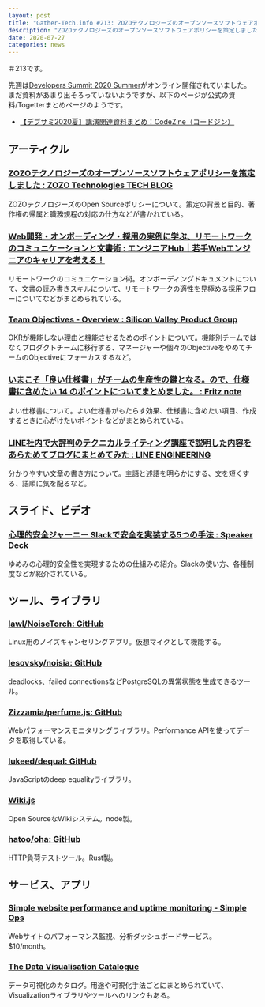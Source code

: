 ```yaml
---
layout: post
title: "Gather-Tech.info #213: ZOZOテクノロジーズのオープンソースソフトウェアポリシーを策定しました、Web開発・オンボーディング・採用の実例に学ぶ、リモートワークのコミュニケーションと文書術 など"
description: "ZOZOテクノロジーズのオープンソースソフトウェアポリシーを策定しました、Web開発・オンボーディング・採用の実例に学ぶ、リモートワークのコミュニケーションと文書術 など"
date: 2020-07-27
categories: news
---
```


＃213です。

先週は[Developers Summit 2020 Summer](https://event.shoeisha.jp/devsumi/20200721)がオンライン開催されていました。まだ資料があまり出そろっていないようですが、以下のページが公式の資料/Togetterまとめページのようです。

- [【デブサミ2020夏】講演関連資料まとめ：CodeZine（コードジン）](https://codezine.jp/article/detail/12599)

## アーティクル

### [ZOZOテクノロジーズのオープンソースソフトウェアポリシーを策定しました : ZOZO Technologies TECH BLOG](https://techblog.zozo.com/entry/oss-policy)

ZOZOテクノロジーズのOpen Sourceポリシーについて。策定の背景と目的、著作権の帰属と職務規程の対応の仕方などが書かれている。

### [Web開発・オンボーディング・採用の実例に学ぶ、リモートワークのコミュニケーションと文書術 : エンジニアHub｜若手Webエンジニアのキャリアを考える！](https://employment.en-japan.com/engineerhub/entry/2020/07/21/103000)

リモートワークのコミュニケーション術。オンボーディングドキュメントについて、文書の読み書きスキルについて、リモートワークの適性を見極める採用フローについてなどがまとめられている。

### [Team Objectives - Overview : Silicon Valley Product Group](https://svpg.com/team-objectives-overview/)

OKRが機能しない理由と機能させるためのポイントについて。機能別チームではなくプロダクトチームに移行する、マネージャーや個々のObjectiveをやめてチームのObjectiveにフォーカスするなど。

### [いまこそ「良い仕様書」がチームの生産性の鍵となる。ので、仕様書に含めたい 14 のポイントについてまとめました。 : Fritz note](https://note.com/fmkpro1984/n/n09a2f5b01f33)

よい仕様書について。よい仕様書がもたらす効果、仕様書に含めたい項目、作成するときに心がけたいポイントなどがまとめられている。

### [LINE社内で大評判のテクニカルライティング講座で説明した内容をあらためてブログにまとめてみた : LINE ENGINEERING](https://engineering.linecorp.com/ja/blog/line-technical-writing-course/)

分かりやすい文章の書き方について。主語と述語を明らかにする、文を短くする、語順に気を配るなど。

## スライド、ビデオ

### [心理的安全ジャーニー Slackで安全を実装する5つの手法 : Speaker Deck](https://speakerdeck.com/raykataoka/xin-li-de-an-quan-siyani-slacktean-quan-woshi-zhuang-suru5tufalseshou-fa)

ゆめみの心理的安全性を実現するための仕組みの紹介。Slackの使い方、各種制度などが紹介されている。

## ツール、ライブラリ

### [lawl/NoiseTorch: GitHub](https://github.com/lawl/NoiseTorch)

Linux用のノイズキャンセリングアプリ。仮想マイクとして機能する。

### [lesovsky/noisia: GitHub](https://github.com/lesovsky/noisia)

deadlocks、failed connectionsなどPostgreSQLの異常状態を生成できるツール。

### [Zizzamia/perfume.js: GitHub](https://github.com/Zizzamia/perfume.js)

Webパフォーマンスモニタリングライブラリ。Performance APIを使ってデータを取得している。

### [lukeed/dequal: GitHub](https://github.com/lukeed/dequal)

JavaScriptのdeep equalityライブラリ。

### [Wiki.js](https://wiki.js.org/)

Open SourceなWikiシステム。node製。

### [hatoo/oha: GitHub](https://github.com/hatoo/oha)

HTTP負荷テストツール。Rust製。

## サービス、アプリ

### [Simple website performance and uptime monitoring - Simple Ops](https://simpleops.io/)

Webサイトのパフォーマンス監視、分析ダッシュボードサービス。$10/month。

### [The Data Visualisation Catalogue](https://datavizcatalogue.com/index.html)

データ可視化のカタログ。用途や可視化手法ごとにまとめられていて、Visualizationライブラリやツールへのリンクもある。
